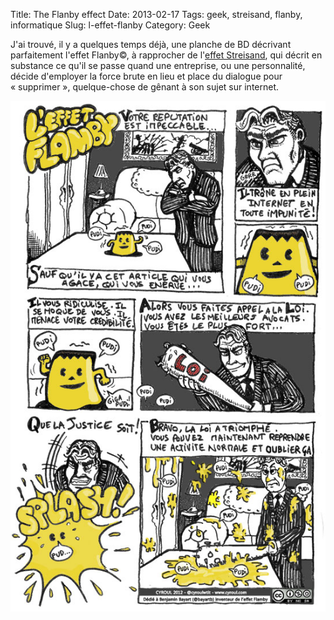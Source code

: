 Title:      The Flanby effect
Date:       2013-02-17
Tags:       geek, streisand, flanby, informatique
Slug:       l-effet-flanby
Category:   Geek

J'ai trouvé, il y a quelques temps déjà, une planche de BD décrivant parfaitement
l'effet Flanby©, à rapprocher de l'[effet Streisand][1], qui décrit en substance
ce qu'il se passe quand une entreprise, ou une personnalité, décide d'employer
la force brute en lieu et place du dialogue pour « supprimer », quelque-chose de
gênant à son sujet sur internet.

![L'effet Flanby](images/flanby-effect.jpg)


  [1]: http://fr.wikipedia.org/wiki/Effet_Streisand  
